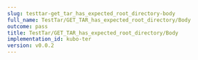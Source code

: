 ```yaml
---
slug: testtar-get_tar_has_expected_root_directory-body
full_name: TestTar/GET_TAR_has_expected_root_directory/Body
outcome: pass
title: TestTar/GET_TAR_has_expected_root_directory/Body
implementation_id: kubo-ter
version: v0.0.2
---
```


